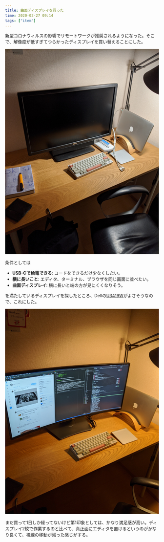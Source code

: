 ```yaml
---
title: 曲面ディスプレイを買った
time: 2020-02-27 09:14
tags: ["item"]
---
```


新型コロナウィルスの影響でリモートワークが推奨されるようになった。そこで、解像度が低すぎてつらかったディスプレイを買い替えることにした。

![before](../images/posts/100/before.jpg)

条件としては

* **USB-Cで給電できる**: コードをできるだけ少なくしたい。
* **横に長いこと**: エディタ、ターミナル、ブラウザを同じ画面に並べたい。
* **曲面ディスプレイ**: 横に長いと端の方が見にくくなりそう。

を満たしているディスプレイを探したところ、Dellの[U3419W](https://www.dell.com/ja-jp/shop/accessories/apd/210-aqwn)がよさそうなので、これにした。

![エディタ、ターミナル、ブラウザで3分割](../images/posts/100/after.jpg)

まだ買って1日しか経ってないけど第1印象としては、かなり満足感が高い。ディスプレイ2枚で作業するのと比べて、真正面にエディタを置けるというのがかなり良くて、視線の移動が減った感じがする。
